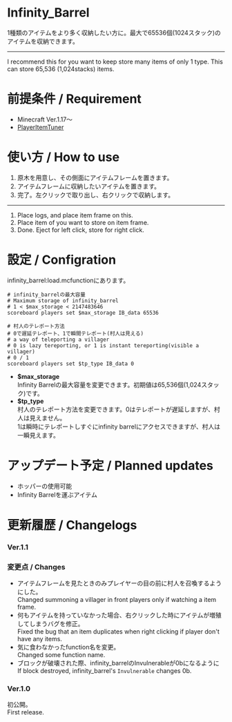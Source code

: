 # Infinity_Barrel
 1種類のアイテムをより多く収納したい方に。最大で65536個(1024スタック)のアイテムを収納できます。

 ***

 I recommend this for you want to keep store many items of only 1 type.
 This can store 65,536 (1,024stacks) items.
 

# 前提条件 / Requirement
 * Minecraft Ver.1.17～
 * [PlayerItemTuner](https://github.com/Ai-Akaishi/PlayerItemTuner)

# 使い方 / How to use
 1. 原木を用意し、その側面にアイテムフレームを置きます。
 2. アイテムフレームに収納したいアイテムを置きます。
 3. 完了。左クリックで取り出し、右クリックで収納します。

 ***

 1. Place logs, and place item frame on this.
 2. Place item of you want to store on item frame.
 3. Done. Eject for left click, store for right click.

 # 設定 / Configration
 
 infinity_barrel:load.mcfunctionにあります。
 ```mcfunction
 # infinity_barrelの最大容量
 # Maximum storage of infinity_barrel
 # 1 < $max_storage < 2147483646
 scoreboard players set $max_storage IB_data 65536

 # 村人のテレポート方法
 # 0で遅延テレポート、1で瞬間テレポート(村人は見える)
 # a way of teleporting a villager
 # 0 is lazy tereporting, or 1 is instant tereporting(visible a villager)
 # 0 / 1
 scoreboard players set $tp_type IB_data 0
 ```
 - **$max_storage** <br>
 Infinity Barrelの最大容量を変更できます。初期値は65,536個(1,024スタック)です。
 - **$tp_type** <br>
 村人のテレポート方法を変更できます。0はテレポートが遅延しますが、村人は見えません。<br>
 1は瞬時にテレポートしすぐにinfinity barrelにアクセスできますが、村人は一瞬見えます。

 # アップデート予定 / Planned updates
 - ホッパーの使用可能
 - Infinity Barrelを運ぶアイテム

 # 更新履歴 / Changelogs
 ### Ver.1.1

 ### 変更点 / Changes
 - アイテムフレームを見たときのみプレイヤーの目の前に村人を召喚するようにした。<br>Changed summoning a villager in front players only if watching a item frame.
 - 何もアイテムを持っていなかった場合、右クリックした時にアイテムが増殖してしまうバグを修正。<br>Fixed the bug that an item duplicates when right clicking if player don't have any items.
 - 気に食わなかったfunction名を変更。<br>Changed some function name.
 - ブロックが破壊された際、infinity_barrelのInvulnerableが0bになるように<br>If block destroyed, infinity_barrel's `Invulnerable` changes 0b.

 ### Ver.1.0
 初公開。<br>
 First release.


